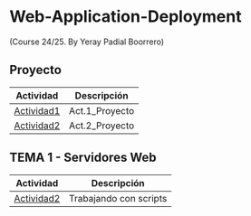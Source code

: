 # Web-Application-Deployment 
(Course 24/25. By Yeray Padial Boorrero)

 ## Proyecto

Actividad | Descripción
----------|------------
[Actividad1](/proyecto/Actividad1.md) | Act.1_Proyecto 
[Actividad2](/proyecto/Actividad2.md) | Act.2_Proyecto 


## TEMA 1 - Servidores Web

Actividad | Descripción
----------|------------
[Actividad2](/T.1_ServidoresWeb/Actividad2) | Trabajando con scripts

